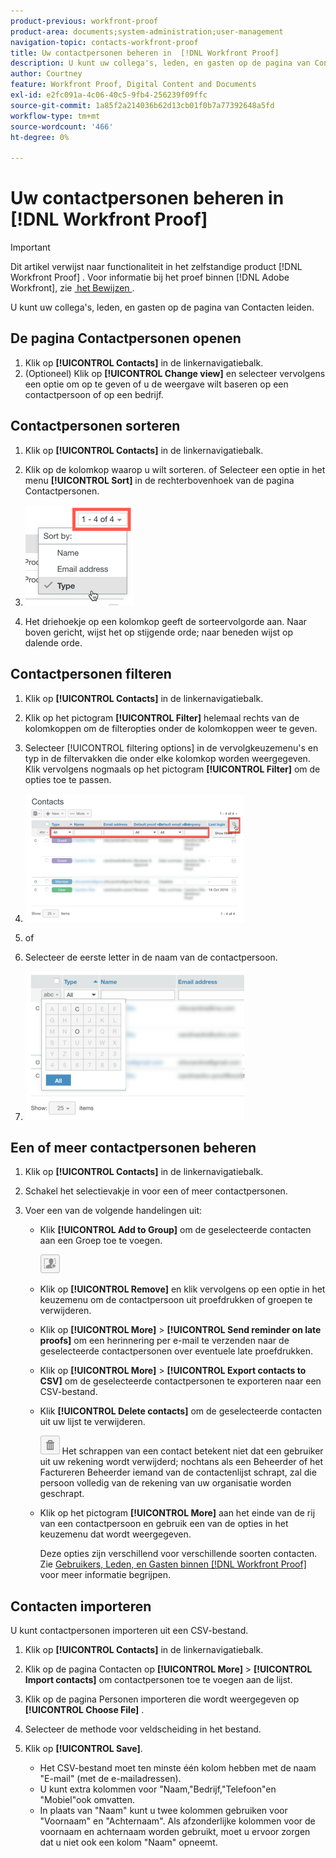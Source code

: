 ```yaml
---
product-previous: workfront-proof
product-area: documents;system-administration;user-management
navigation-topic: contacts-workfront-proof
title: Uw contactpersonen beheren in  [!DNL Workfront Proof]
description: U kunt uw collega's, leden, en gasten op de pagina van Contacten leiden.
author: Courtney
feature: Workfront Proof, Digital Content and Documents
exl-id: e2fc091a-4c06-40c5-9fb4-256239f09ffc
source-git-commit: 1a85f2a214036b62d13cb01f0b7a77392648a5fd
workflow-type: tm+mt
source-wordcount: '466'
ht-degree: 0%

---
```


# Uw contactpersonen beheren in [!DNL Workfront Proof]

>[!IMPORTANT]
>
>Dit artikel verwijst naar functionaliteit in het zelfstandige product [!DNL Workfront Proof] . Voor informatie bij het proef binnen [!DNL Adobe Workfront], zie [&#x200B; het Bewijzen &#x200B;](../../../review-and-approve-work/proofing/proofing.md).

U kunt uw collega&#39;s, leden, en gasten op de pagina van Contacten leiden.

## De pagina Contactpersonen openen

1. Klik op **[!UICONTROL Contacts]** in de linkernavigatiebalk.
1. (Optioneel) Klik op **[!UICONTROL Change view]** en selecteer vervolgens een optie om op te geven of u de weergave wilt baseren op een contactpersoon of op een bedrijf.

## Contactpersonen sorteren

1. Klik op **[!UICONTROL Contacts]** in de linkernavigatiebalk.
1. Klik op de kolomkop waarop u wilt sorteren.
of
Selecteer een optie in het menu **[!UICONTROL Sort]** in de rechterbovenhoek van de pagina Contactpersonen.

1. ![&#x200B; Contacten_page-Sort_menu.png &#x200B;](assets/contacts-page-sort-menu.png)

1. Het driehoekje op een kolomkop geeft de sorteervolgorde aan. Naar boven gericht, wijst het op stijgende orde; naar beneden wijst op dalende orde.

## Contactpersonen filteren

1. Klik op **[!UICONTROL Contacts]** in de linkernavigatiebalk.
1. Klik op het pictogram **[!UICONTROL Filter]** helemaal rechts van de kolomkoppen om de filteropties onder de kolomkoppen weer te geven.
1. Selecteer [!UICONTROL filtering options] in de vervolgkeuzemenu&#39;s en typ in de filtervakken die onder elke kolomkop worden weergegeven. Klik vervolgens nogmaals op het pictogram **[!UICONTROL Filter]** om de opties toe te passen.
1. ![&#x200B; Contacten_page-Filtering_options.png &#x200B;](assets/contacts-page-filtering-options-350x205.png)

1. of
1. Selecteer de eerste letter in de naam van de contactpersoon.
1. ![&#x200B; Contacten_page-filtering_by_letter.png &#x200B;](assets/contacts-page-filtering-by-letter-350x238.png)

## Een of meer contactpersonen beheren

1. Klik op **[!UICONTROL Contacts]** in de linkernavigatiebalk.
1. Schakel het selectievakje in voor een of meer contactpersonen.
1. Voer een van de volgende handelingen uit:

   * Klik **[!UICONTROL Add to Group]** om de geselecteerde contacten aan een Groep toe te voegen.

     ![&#x200B; Add_to_Group_btn.png &#x200B;](assets/add-to-group-btn.png)

   * Klik op **[!UICONTROL Remove]** en klik vervolgens op een optie in het keuzemenu om de contactpersoon uit proefdrukken of groepen te verwijderen.
   * Klik op **[!UICONTROL More]** > **[!UICONTROL Send reminder on late proofs]** om een herinnering per e-mail te verzenden naar de geselecteerde contactpersonen over eventuele late proefdrukken.

   * Klik op **[!UICONTROL More]** > **[!UICONTROL Export contacts to CSV]** om de geselecteerde contactpersonen te exporteren naar een CSV-bestand.

   * Klik **[!UICONTROL Delete contacts]** om de geselecteerde contacten uit uw lijst te verwijderen.

     ![&#x200B; Prullenbak_button.png &#x200B;](assets/trash-button.png)
Het schrappen van een contact betekent niet dat een gebruiker uit uw rekening wordt verwijderd; nochtans als een Beheerder of het Factureren Beheerder iemand van de contactenlijst schrapt, zal die persoon volledig van de rekening van uw organisatie worden geschrapt.

   * Klik op het pictogram **[!UICONTROL More]** aan het einde van de rij van een contactpersoon en gebruik een van de opties in het keuzemenu dat wordt weergegeven.

     Deze opties zijn verschillend voor verschillende soorten contacten. Zie [&#x200B; Gebruikers, Leden, en Gasten binnen  [!DNL Workfront Proof]](../../../workfront-proof/wp-mnguserscontacts/contacts/use-members-guests.md) voor meer informatie begrijpen.

## Contacten importeren

U kunt contactpersonen importeren uit een CSV-bestand.

1. Klik op **[!UICONTROL Contacts]** in de linkernavigatiebalk.
1. Klik op de pagina Contacten op **[!UICONTROL More]** > **[!UICONTROL Import contacts]** om contactpersonen toe te voegen aan de lijst.

1. Klik op de pagina Personen importeren die wordt weergegeven op **[!UICONTROL Choose File]** .
1. Selecteer de methode voor veldscheiding in het bestand.
1. Klik op **[!UICONTROL Save]**.

   * Het CSV-bestand moet ten minste één kolom hebben met de naam &quot;E-mail&quot; (met de e-mailadressen).
   * U kunt extra kolommen voor &quot;Naam,&quot;Bedrijf,&quot;Telefoon&quot;en &quot;Mobiel&quot;ook omvatten.
   * In plaats van &quot;Naam&quot; kunt u twee kolommen gebruiken voor &quot;Voornaam&quot; en &quot;Achternaam&quot;. Als afzonderlijke kolommen voor de voornaam en achternaam worden gebruikt, moet u ervoor zorgen dat u niet ook een kolom &quot;Naam&quot; opneemt.

